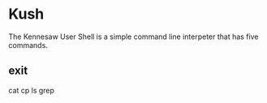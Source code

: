 # Kush
The Kennesaw User Shell is a simple command line interpeter that has five commands.
## exit
  cat
  cp
  ls
  grep
